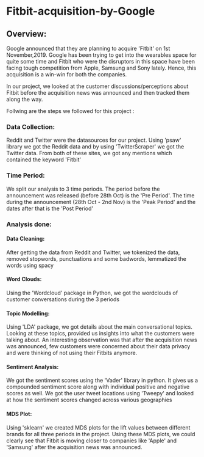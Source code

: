 # Fitbit-acquisition-by-Google


## Overview:

Google announced that they are planning to acquire 'Fitbit' on 1st November,2019. Google has been trying to get into the wearables space for quite some time and Fitbit who were the disruptors in this space have been facing tough competition from Apple, Samsung and Sony lately. Hence, this acquisition is a win-win for both the companies. 

In our project, we looked at the customer discussions/perceptions about Fitbit before the acquisition news was announced and then tracked them along the way.

Follwing are the steps we followed for this project : 

### Data Collection:

Reddit and Twitter were the datasources for our project. Using 'psaw' library we got the Reddit data and by using 'TwitterScraper' we got the Twitter data. From both of these sites, we got any mentions which contained the keyword 'Fitbit'

### Time Period:

We split our analysis to 3 time periods. The period before the announcement was released (before 28th Oct) is the 'Pre Period'. The time during the announcement (28th Oct - 2nd Nov) is the 'Peak Period' and the dates after that is the 'Post Period'

### Analysis done:

#### Data Cleaning: 

After getting the data from Reddit and Twitter, we tokenized the data, removed stopwords, punctuations and some badwords, lemmatized the words using spacy

#### Word Clouds:

Using the 'Wordcloud' package in Python, we got the wordclouds of customer conversations during the 3 periods

#### Topic Modelling:

Using 'LDA' package, we got details about the main conversational topics. Looking at these topics, provided us insights into what the customers were talking about. An interesting observation was that after the acquisition news was announced, few customers were concerned about their data privacy and were thinking of not using their Fitbits anymore.

#### Sentiment Analysis:

We got the sentiment scores using the 'Vader' library in python. It gives us a compounded sentiment score along with individual positive and negative scores as well. We got the user tweet locations using 'Tweepy' and looked at how the sentiment scores changed across various geographies

#### MDS Plot:

Using 'sklearn' we created MDS plots for the lift values between different brands for all three periods in the project. Using these MDS plots, we could clearly see that Fitbit is moving closer to companies like 'Apple' and 'Samsung' after the acquisition news was announced.

